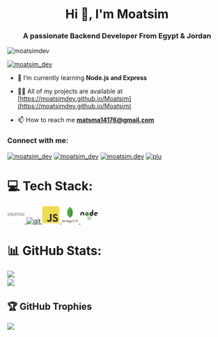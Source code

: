<h1 align="center">Hi 👋, I'm Moatsim</h1>
<h3 align="center">A passionate Backend Developer From Egypt & Jordan</h3>

<p align="left"> <img src="https://komarev.com/ghpvc/?username=moatsimdev&label=Profile%20views&color=0e75b6&style=flat" alt="moatsimdev" /> </p>

<p align="left"> <a href="https://twitter.com/moatsim_dev" target="blank"><img src="https://img.shields.io/twitter/follow/moatsim_dev?logo=twitter&style=for-the-badge" alt="moatsim_dev" /></a> </p>

- 🌱 I’m currently learning **Node.js and Express**

- 👨‍💻 All of my projects are available at [https://moatsimdev.github.io/Moatsim](https://moatsimdev.github.io/Moatsim)

- 📫 How to reach me **matsma14176@gmail.com**

<h3 align="left">Connect with me:</h3>
<p align="left">
<a href="https://twitter.com/moatsim_dev" target="blank"><img align="center" src="https://raw.githubusercontent.com/rahuldkjain/github-profile-readme-generator/master/src/images/icons/Social/twitter.svg" alt="moatsim_dev" height="30" width="40" /></a>
<a href="https://fb.com/moatsim_dev" target="blank"><img align="center" src="https://raw.githubusercontent.com/rahuldkjain/github-profile-readme-generator/master/src/images/icons/Social/facebook.svg" alt="moatsim_dev" height="30" width="40" /></a>
<a href="https://instagram.com/moatsim.dev" target="blank"><img align="center" src="https://raw.githubusercontent.com/rahuldkjain/github-profile-readme-generator/master/src/images/icons/Social/instagram.svg" alt="moatsim.dev" height="30" width="40" /></a>
<a href="https://discord.gg/plu" target="blank"><img align="center" src="https://raw.githubusercontent.com/rahuldkjain/github-profile-readme-generator/master/src/images/icons/Social/discord.svg" alt="plu" height="30" width="40" /></a>
</p>

# 💻 Tech Stack:
<p align="left"> <a href="https://expressjs.com" target="_blank" rel="noreferrer"> <img src="https://raw.githubusercontent.com/devicons/devicon/master/icons/express/express-original-wordmark.svg" alt="express" width="40" height="40"/> </a> <a href="https://git-scm.com/" target="_blank" rel="noreferrer"> <img src="https://www.vectorlogo.zone/logos/git-scm/git-scm-icon.svg" alt="git" width="40" height="40"/> </a> <a href="https://developer.mozilla.org/en-US/docs/Web/JavaScript" target="_blank" rel="noreferrer"> <img src="https://raw.githubusercontent.com/devicons/devicon/master/icons/javascript/javascript-original.svg" alt="javascript" width="40" height="40"/> </a> <a href="https://www.mongodb.com/" target="_blank" rel="noreferrer"> <img src="https://raw.githubusercontent.com/devicons/devicon/master/icons/mongodb/mongodb-original-wordmark.svg" alt="mongodb" width="40" height="40"/> </a> <a href="https://nodejs.org" target="_blank" rel="noreferrer"> <img src="https://raw.githubusercontent.com/devicons/devicon/master/icons/nodejs/nodejs-original-wordmark.svg" alt="nodejs" width="40" height="40"/> </a> </p>

# 📊 GitHub Stats:
![](https://github-readme-streak-stats.herokuapp.com/?user=moatsimdev&theme=bear&hide_border=false)<br/>
![](https://github-readme-stats.vercel.app/api/top-langs/?username=moatsimdev&theme=bear&hide_border=false&include_all_commits=true&count_private=true&layout=compact)

## 🏆 GitHub Trophies
![](https://github-profile-trophy.vercel.app/?username=moatsimdev&theme=radical&no-frame=false&no-bg=false&margin-w=4)
